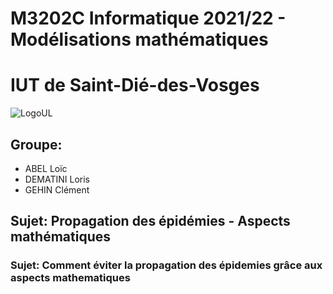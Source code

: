 # M3202C Informatique 2021/22 - Modélisations mathématiques
# IUT de Saint-Dié-des-Vosges 
![LogoUL](https://gameosu.s-ul.eu/EwD4cPkE "LogoUL")

## Groupe:
- ABEL Loïc 
- DEMATINI Loris
- GEHIN Clément

## Sujet: Propagation des épidémies - Aspects mathématiques
### Sujet: Comment éviter la propagation des épidemies grâce aux aspects mathematiques
